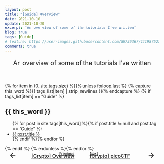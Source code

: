 ```yaml
---
layout: post
title: "[Guide] Overview"
date: 2021-10-10
update: 2021-10-20
excerpt: "An overview of some of the tutorials I've written"
blog: true
tags: [Guide]
# feature: https://user-images.githubusercontent.com/86739367/141987523-68a87eae-f4b0-4c0e-b40d-5c5415491fe9.png
comments: true
---
```


<p align="center" style = "font-size: 20px">
    An overview of some of the tutorials I've written
</p> 
<br><br>
{% for item in (0..site.tags.size) %}{% unless forloop.last %}
    {% capture this_word %}{{ tags_list[item] | strip_newlines }}{% endcapture %}
    {% if tags_list[item] == "Guide" %}
        <article>
        <h2 id="{{ this_word }}" class="tag-heading">{{ this_word }}</h2>
            <ul class = "main-entry-title">
        {% for post in site.tags[this_word] %}{% if post.title != null and post.tag == "Guide" %}
            <li class="entry-title"><a href="{{ site.url }}{{ post.url }}" title="{{ post.title }}">{{ post.title }}</a></li>
        {% endif %}{% endfor %}
            </ul>
        </article><!-- /.hentry -->
    {% endif %}
{% endunless %}{% endfor %}
<br>
<div class="pre_next" style = "display: grid;grid-template-columns: 45% 45% 20px; grid-gap: 0 10%; font-weight: 500">
    <div class="item item1" style="text-align: right; position: relative;">
        <a href="https://hieuhdh.github.io/deuteri/Crypto-Overview/" class="btn" style="width: 100%">
            <div style = "font-size: 12px; margin-bottom:-10px">Previous</div>
            <div style = "top:50%;bottom:50%; transform:translate(-50%, -50%); position: absolute; width: 25px; height:25px; left: 25px">
            	<svg viewBox="0 0 24 24" fill="none" stroke="currentColor" stroke-width="2" stroke-linecap="round" stroke-linejoin="round" preserveAspectRatio="xMidYMid meet" data-rnw-int- style="vertical-align: middle;"><path d="M19 12H5M12 19l-7-7 7-7"></path></svg>
            </div>
            <div style = "position: relative; font-size: 16px; font-weight: 500 ">[Crypto] Overview</div>
        </a>
    </div>
    <div class="item item2" style="text-align: left; position: relative; ">
        <a href="https://hieuhdh.github.io/deuteri/Crypto-picoCTF/" class="btn" style="width: 100%">
        	<div style = "font-size: 12px; margin-bottom:-10px"> Next</div>
        	<div style = "top:50%;bottom:50%; transform:translate(-50%, -50%); position: absolute; width: 25px; height:25px; right: 0px"><svg viewBox="0 0 24 24" fill="none" stroke="currentColor" stroke-width="2" stroke-linecap="round" stroke-linejoin="round" style="vertical-align: middle;" ><path d="M5 12h14M12 5l7 7-7 7"></path></svg>
            </div>
        	<div style = "position: relative; font-size: 16px; font-weight: 500 ">[Crypto] picoCTF</div>
        </a>
    </div>
</div>

